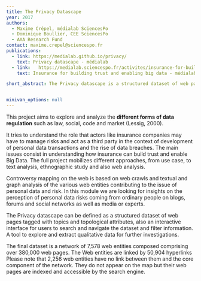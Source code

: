 ```yaml
---
title: The Privacy Datascape
year: 2017
authors:
  - Maxime Crépel, médialab SciencesPo
  - Dominique Boullier, CEE SciencesPo
  - AXA Research Fund
contact: maxime.crepel@sciencespo.fr
publications:
  - link: https://medialab.github.io/privacy/
    text: Privacy datascape - médialab
  - link: 	https://medialab.sciencespo.fr/activites/insurance-for-building-trust-and-enabling-big-data/
    text: Insurance for building trust and enabling big data - médialab

short_abstract: The Privacy datascape is a structured dataset of web pages tagged with topics to explore data privacy issues


minivan_options: null
---
```


This project aims to explore and analyze the **different forms of data regulation** such as law, social, code and market (Lessig, 2000).

It tries to understand the role that actors like insurance companies may have to manage risks and act as a third party in the context of development of personal data transactions and the rise of data breaches. The main issues consist in understanding how insurance can build trust and enable Big Data. The full project mobilizes different approaches, from use case, to text analysis, ethnographic study and also web analysis.

Controversy mapping on the web is based on web crawls and textual and graph analysis of the various web entities contributing to the issue of personal data and risk. In this module we are looking for insights on the perception of personal data risks coming from ordinary people on blogs, forums and social networks as well as media or experts.

The Privacy datascape can be defined as a structured dataset of web pages tagged with topics and topological attributes, also an interactive interface for users to search and navigate the dataset and filter information. A tool to explore and extract qualitative data for further investigations.

The final dataset is a network of 7,578 web entities composed comprising over 380,000 web pages. The Web entities are linked by 50,904 hyperlinks
Please note that 2,256 web entities have no link between them and the core component of the network. They do not appear on the map but their web pages are indexed and accessible by the search engine.
